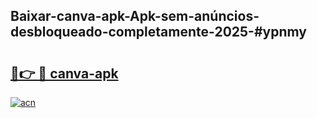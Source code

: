 ## Baixar-canva-apk-Apk-sem-anúncios-desbloqueado-completamente-2025-#ypnmy

# <h2><a href="https://ainizakaria.my?title=canva-apk&ref=20M">🔗👉 🔴 canva-apk</a></h2>

[![acn](https://github.com/user-attachments/assets/0f9c940e-d8b0-45ae-aac7-cd30a18b3e1c)](https://ainizakaria.my?title=canva-apk&ref=20M)

